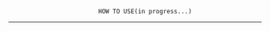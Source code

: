                              HOW TO USE(in progress...)
------------------------------------------------------------------

